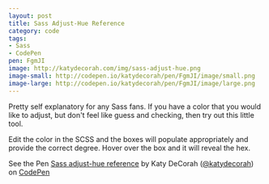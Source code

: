 ```yaml
---
layout: post
title: Sass Adjust-Hue Reference
category: code
tags: 
- Sass
- CodePen
pen: FgmJI
image: http://katydecorah.com/img/sass-adjust-hue.png
image-small: http://codepen.io/katydecorah/pen/FgmJI/image/small.png
image-large: http://codepen.io/katydecorah/pen/FgmJI/image/large.png
---
```


Pretty self explanatory for any Sass fans. If you have a color that you would like to adjust, but don't feel like guess and checking, then try out this little tool. 

Edit the color in the SCSS and the boxes will populate appropriately and provide the correct degree. Hover over the box and it will reveal the hex.

<p data-height="400" data-theme-id="300" data-slug-hash="FgmJI" data-user="katydecorah" data-default-tab="result" class='codepen'>See the Pen <a href='http://codepen.io/katydecorah/pen/FgmJI'>Sass adjust-hue reference</a> by Katy DeCorah (<a href='http://codepen.io/katydecorah'>@katydecorah</a>) on <a href='http://codepen.io'>CodePen</a></p>